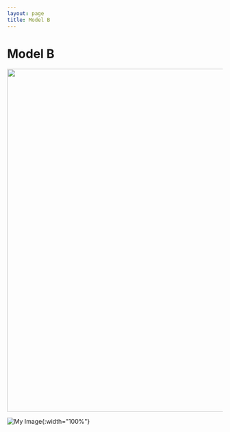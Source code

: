 ```yaml
---
layout: page
title: Model B
---
```


# Model B

<img class="image" width="800" src="/assets/euro2024_template.svg"/>

![My Image](/assets/euro2024_template.svg){:width="100%"}